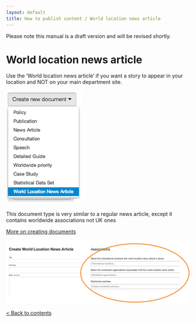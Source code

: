 ```yaml
---
layout: default
title: How to publish content / World location news article
---
```


Please note this manual is a draft version and will be revised shortly.

# World location news article

Use the ‘World location news article’ if you want a story to appear in your location and NOT on your main department site.

![World location news article 1](world-location-news-article-1.png)

This document type is very similar to a regular news article, except it contains worldwide associations not UK ones

[More on creating documents](http://alphagov.github.io/inside-government-admin-guide/creating-documents/create-a-new-doc.html)

![World location news article 2](world-location-news-article-2.png)

[< Back to contents](http://alphagov.github.io/inside-government-admin-guide/)
